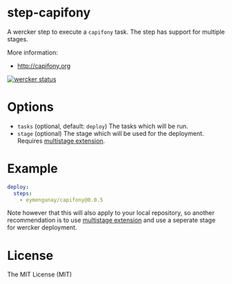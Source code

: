 step-capifony
=============

A wercker step to execute a `capifony` task. The step has support for multiple stages.

More information:
- http://capifony.org

[![wercker status](https://app.wercker.com/status/d8ad79ec7c74eb5e2ea461a97fd08979/m "wercker status")](https://app.wercker.com/project/bykey/d8ad79ec7c74eb5e2ea461a97fd08979)

# Options

* `tasks` (optional, default: `deploy`) The tasks which will be run.
* `stage` (optional) The stage which will be used for the deployment. Requires [multistage extension](http://capifony.org/cookbook/using-the-multistage-extension.html).

# Example

``` yaml
deploy:
  steps:
    - eymengunay/capifony@0.0.5
```

Note however that this will also apply to your local repository, so another recommendation is to use [multistage extension](http://capifony.org/cookbook/using-the-multistage-extension.html) and use a seperate stage for wercker deployment.

# License

The MIT License (MIT)